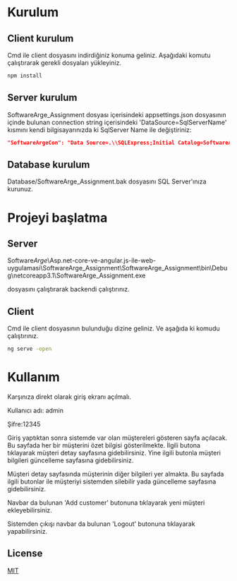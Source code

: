 # Kurulum

## Client kurulum

Cmd ile client dosyasını indirdiğiniz konuma geliniz. Aşağıdaki komutu çalıştırarak gerekli dosyaları yükleyiniz.

```cmd
npm install
```

## Server kurulum

SoftwareArge_Assignment dosyası içerisindeki appsettings.json dosyasının içinde bulunan connection string içerisindeki 'DataSource=SqlServerName' kısmını kendi bilgisayarınızda ki SqlServer Name ile değiştiriniz:

```json
"SoftwareArgeCon": "Data Source=.\\SQLExpress;Initial Catalog=SoftwareArge_Assignment; Integrated Security=true"

```

## Database kurulum

Database/SoftwareArge_Assignment.bak dosyasını SQL Server'ınıza kurunuz.

# Projeyi başlatma

## Server

Software*Arge*\Asp.net-core-ve-angular.js-ile-web-uygulamasi\SoftwareArge_Assignment\SoftwareArge_Assignment\bin\Debug\netcoreapp3.1\SoftwareArge_Assignment.exe

dosyasını çalıştırarak backendi çalıştırınız.

## Client

Cmd ile client dosyasının bulunduğu dizine geliniz. Ve aşağıda ki komudu çalıştırınız.

```cmd
ng serve -open
```

# Kullanım

Karşınıza direkt olarak giriş ekranı açılmalı.

Kullanıcı adı: admin

Şifre:12345

Giriş yaptıktan sonra sistemde var olan müştereleri gösteren sayfa açılacak. Bu sayfada her bir müşterini özet bilgisi gösterilmekte. İlgili butona tıklayarak müşteri detay sayfasına gidebilirsiniz. Yine ilgili butonla müşteri bilgileri güncelleme sayfasına gidebilirsiniz.

Müşteri detay sayfasında müşterinin diğer bilgileri yer almakta. Bu sayfada ilgili butonlar ile müşteriyi sistemden silebilir yada güncelleme sayfasına gidebilirsiniz.

Navbar da bulunan 'Add customer' butonuna tıklayarak yeni müşteri ekleyebilirsiniz.

Sistemden çıkışı navbar da bulunan 'Logout' butonuna tıklayarak yapabilirsiniz.

## License

[MIT](https://choosealicense.com/licenses/mit/)
